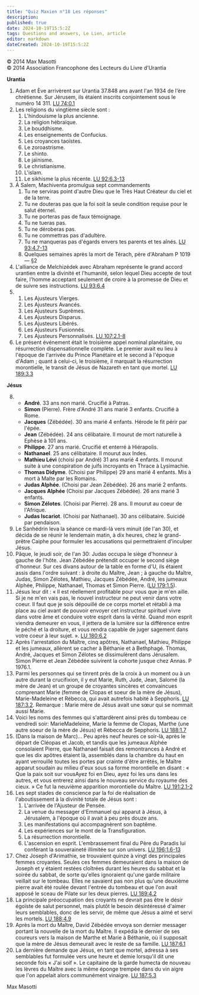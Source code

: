 ```yaml
---
title: "Quiz Maxien n°18 Les réponses"
description: 
published: true
date: 2024-10-19T15:5:2Z
tags: Questions and answers, Le Lien, article
editor: markdown
dateCreated: 2024-10-19T15:5:2Z
---
```


<p class="v-card v-sheet theme--light grey lighten-3 px-2">© 2014 Max Masotti<br>© 2014 Association Francophone des Lecteurs du Livre d'Urantia</p>

**Urantia**
1. Adam et Ève arrivèrent sur Urantia 37.848 ans avant l'an 1934 de l'ère chrétienne. Sur Jérusem, ils étaient inscrits conjointement sous le numéro 14 311. [LU 74:0.1](/fr/The_Urantia_Book/74#p0_1)
2. Les religions du vingtième siècle sont :
	1. L'hindouisme la plus ancienne.
	2. La religion hébraïque.
	3. Le bouddhisme.
	4. Les enseignements de Confucius.
	5. Les croyances taoïstes.
	6. Le zoroastrisme.
	7. Le shinto.
	8. Le jaïnisme.
	9. Le christianisme.
	10. L'islam.
	11. Le sikhisme la plus récente. [LU 92:6.3-13](/fr/The_Urantia_Book/92#p6_3)
3. Á Salem, Machiventa promulgua sept commandements
	1. Tu ne serviras point d'autre Dieu que le Très Haut Créateur du ciel et de la terre.
	2. Tu ne douteras pas que la foi soit la seule condition requise pour le salut éternel.
	3. Tu ne porteras pas de faux témoignage.
	4. Tu ne tueras pas.
	5. Tu ne déroberas pas.
	6. Tu ne commettras pas d'adultère.
	7. Tu ne manqueras pas d'égards envers tes parents et tes aînés. [LU 93:4.7-13](/fr/The_Urantia_Book/93#p4_7)
	8. Quelques semaines après la mort de Térach, père d'Abraham P 1019 — §2
4. L'alliance de Melchizédek avec Abraham représente le grand accord urantien entre la divinité et l'humanité, selon lequel Dieu accepte de tout faire, l'homme acceptant seulement de croire à la promesse de Dieu et de suivre ses instructions. [LU 93:6.4](/fr/The_Urantia_Book/93#p6_4)
6. 
	1. Les Ajusteurs Vierges.
	2. Les Ajusteurs Avancés.
	3. Les Ajusteurs Suprêmes.
	4. Les Ajusteurs Disparus.
	5. Les Ajusteurs Libérés.
	6. Les Ajusteurs Fusionnés.
	7. Les Ajusteurs Personnalisés. [LU 107:2.1-8](/fr/The_Urantia_Book/107#p2_1)
7. Le présent événement était le troisième appel nominal planétaire, ou résurrection dispensationnelle complète. Le premier avait eu lieu à l'époque de l'arrivée du Prince Planétaire et le second à l'époque d'Adam ; quant à celui-ci, le troisième, il marquait la résurrection morontielle, le transit de Jésus de Nazareth en tant que mortel. [LU 189:3.3](/fr/The_Urantia_Book/189#p3_3)

**Jésus**

8. 
	- **André**. 33 ans non marié. Crucifié à Patras.
	- **Simon** (Pierre). Frère d'André 31 ans marié 3 enfants. Crucifié à Rome.
	- **Jacques** (Zébédée). 30 ans marié 4 enfants. Hérode le fit périr par l'épée.
	- **Jean** (Zébédée). 24 ans célibataire. Il mourut de mort naturelle à Ephèse à 101 ans.
	- **Philippe**. 27 ans marié. Crucifié et enterré à Hiérapolis.
	- **Nathanael**. 25 ans célibataire. Il mourut aux Indes.
	- **Mathieu Lévi** (choisi par André) 31 ans marié 4 enfants. Il mourut suite à une conspiration de juifs incroyants en Thrace à Lysimachie.
	- **Thomas Didyme**. (Choisi par Philippe) 29 ans marié 4 enfants. Mis à mort à Malte par les Romains.
	- **Judas Alphée**. (Choisi par Jean Zébédée). 26 ans marié 2 enfants.
	- **Jacques Alphée** (Choisi par Jacques Zébédée). 26 ans marié 3 enfants.
	- **Simon Zélotes**. (Choisi par Pierre). 28 ans. Il mourut au coeur de l'Afrique.
	- **Judas Iscariot**. (Choisi par Nathanael). 30 ans célibataire. Suicidé par pendaison.
9. Le Sanhédrin leva la séance ce mardi-là vers minuit (de l'an 30), et décida de se réunir le lendemain matin, à dix heures, chez le grand-prêtre Caiphe pour formuler les accusations qui permettraient d'inculper Jésus.
10. Pâque, le jeudi soir, de l'an 30: Judas occupa le siège d'honneur à gauche de l'hôte. Jean Zébédée prétendit occuper le second siège d'honneur. Sur ces divans autour de la table en forme d'U, ils étaient assis dans l'ordre suivant : à droite du Maître, Jean ; à gauche du Maître, Judas, Simon Zélotes, Mathieu, Jacques Zébédée, André, les jumeaux Alphée, Philippe, Nathanael, Thomas et Simon Pierre. ([LU 179:1.5](/fr/The_Urantia_Book/179#p1_5)).
11. Jésus leur dit : « Il est réellement profitable pour vous que je m'en aille. Si je ne m'en vais pas, le nouvel instructeur ne peut venir dans votre coeur. Il faut que je sois dépouillé de ce corps mortel et rétabli à ma place au ciel avant de pouvoir envoyer cet instructeur spirituel vivre dans votre âme et conduire votre esprit dans la vérité. Quand mon esprit viendra demeurer en vous, il jettera de la lumière sur la différence entre le péché et la droiture, et vous rendra capable de juger sagement dans votre coeur à leur sujet. ». [LU 180:6.2](/fr/The_Urantia_Book/180#p6_2)
12. Après l'arrestation du Maître, cinq apôtres, Nathanael, Mathieu, Philippe et les jumeaux, allèrent se cacher à Béthanie et à Bethphagé. Thomas, André, Jacques et Simon Zélotes se dissimulèrent dans Jérusalem. Simon Pierre et Jean Zébédée suivirent la cohorte jusque chez Annas. P 1976.1.
13. Parmi les personnes qui se tinrent près de la croix à un moment ou à un autre durant la crucifixion, il y eut Marie, Ruth, Jude, Jean, Salomé (la mère de Jean) et un groupe de croyantes sincères et convaincues comprenant Marie (femme de Clopas et soeur de la mère de Jésus), Marie-Madeleine et Rébecca, qui avait autrefois habité à Sepphoris. [LU 187:3.2](/fr/The_Urantia_Book/187#p3_2). Remarque : Marie mère de Jésus avait une sœur qui se nommait aussi Marie.
14. Voici les noms des femmes qui s'attardèrent ainsi près du tombeau ce vendredi soir: MarieMadeleine, Marie la femme de Clopas, Marthe (une autre soeur de la mère de Jésus) et Rébecca de Sepphoris. [LU 188:1.7](/fr/The_Urantia_Book/188#p1_7)
15. (Dans la maison de Marc)... Peu après neuf heures ce soir-là, après le départ de Cléopas et Jacob, et tandis que les jumeaux Alphée consolaient Pierre, que Nathanael faisait des remontrances à André et que les dix apôtres étaient là, assemblés dans la chambre du haut en ayant verrouillé toutes les portes par crainte d'être arrêtés, le Maître apparut soudain au milieu d'eux sous sa forme morontielle en disant : « Que la paix soit sur vousAyez foi en Dieu, ayez foi les uns dans les autres, et vous entrerez ainsi dans le nouveau service du royaume des cieux. » Ce fut la neuvième apparition morontielle du Maître. [LU 191:2.1-2](/fr/The_Urantia_Book/191#p2_1)
16. Les sept stades de conscience par la foi de réalisation de l'aboutissement à la divinité totale de Jésus sont :
	1. L'arrivée de l'Ajusteur de Pensée.
	2. La venue du messager d'Emmanuel qui apparut à Jésus, à Jérusalem, à l'époque où il avait à peu près douze ans.
	3. Les manifestations qui accompagnèrent son baptême.
	4. Les expériences sur le mont de la Transfiguration.
	5. La résurrection morontielle.
	6. L'ascension en esprit. L'embrassement final du Père du Paradis lui conférant la souveraineté illimitée sur son univers. [LU 196:1.6-13](/fr/The_Urantia_Book/196#p1_6)
17. Chez Joseph d'Arimathie, se trouvaient quinze à vingt des principales femmes croyantes. Seules ces femmes demeuraient dans la maison de Joseph et y étaient restées cloîtrées durant les heures du sabbat et la soirée du sabbat, de sorte qu'elles ignoraient qu'une garde militaire veillait sur le tombeau. Elles ne savaient pas non plus qu'une deuxième pierre avait été roulée devant l'entrée du tombeau et que l'on avait apposé le sceau de Pilate sur les deux pierres. [LU 189:4.2](/fr/The_Urantia_Book/189#p4_2)
18. La principale préoccupation des croyants ne devrait pas être le désir égoïste de salut personnel, mais plutôt le besoin désintéressé d'aimer leurs semblables, donc de les servir, de même que Jésus a aimé et servi les mortels. [LU 188:4.9](/fr/The_Urantia_Book/188#p4_9)
19. Après la mort du Maître, David Zébédée envoya son dernier messager portant la nouvelle de la mort du Maître. Il expédia le dernier de ses coureurs vers la maison de Marthe et Marie à Béthanie, où il supposait que la mère de Jésus demeurait avec le reste de sa famille. [LU 187:6.1](/fr/The_Urantia_Book/187#p6_1)
20. La dernière demande que Jésus, en tant que mortel, adressa à ses semblables fut formulée vers une heure et demie lorsqu'il dit une seconde fois « J'ai soif ». Le capitaine de la garde humecta de nouveau les lèvres du Maître avec la même éponge trempée dans du vin aigre que l'on appelait alors communément vinaigre. [LU 187:5.3](/fr/The_Urantia_Book/187#p5_3)

Max Masotti